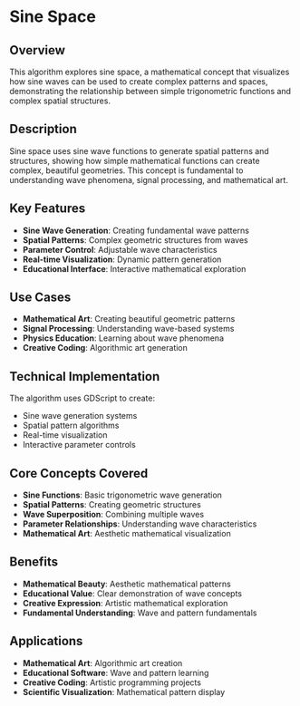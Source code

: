 # Sine Space

## Overview
This algorithm explores sine space, a mathematical concept that visualizes how sine waves can be used to create complex patterns and spaces, demonstrating the relationship between simple trigonometric functions and complex spatial structures.

## Description
Sine space uses sine wave functions to generate spatial patterns and structures, showing how simple mathematical functions can create complex, beautiful geometries. This concept is fundamental to understanding wave phenomena, signal processing, and mathematical art.

## Key Features
- **Sine Wave Generation**: Creating fundamental wave patterns
- **Spatial Patterns**: Complex geometric structures from waves
- **Parameter Control**: Adjustable wave characteristics
- **Real-time Visualization**: Dynamic pattern generation
- **Educational Interface**: Interactive mathematical exploration

## Use Cases
- **Mathematical Art**: Creating beautiful geometric patterns
- **Signal Processing**: Understanding wave-based systems
- **Physics Education**: Learning about wave phenomena
- **Creative Coding**: Algorithmic art generation

## Technical Implementation
The algorithm uses GDScript to create:
- Sine wave generation systems
- Spatial pattern algorithms
- Real-time visualization
- Interactive parameter controls

## Core Concepts Covered
- **Sine Functions**: Basic trigonometric wave generation
- **Spatial Patterns**: Creating geometric structures
- **Wave Superposition**: Combining multiple waves
- **Parameter Relationships**: Understanding wave characteristics
- **Mathematical Art**: Aesthetic mathematical visualization

## Benefits
- **Mathematical Beauty**: Aesthetic mathematical patterns
- **Educational Value**: Clear demonstration of wave concepts
- **Creative Expression**: Artistic mathematical exploration
- **Fundamental Understanding**: Wave and pattern fundamentals

## Applications
- **Mathematical Art**: Algorithmic art creation
- **Educational Software**: Wave and pattern learning
- **Creative Coding**: Artistic programming projects
- **Scientific Visualization**: Mathematical pattern display
